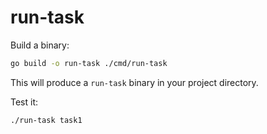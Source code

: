 # run-task

Build a binary:
```bash
go build -o run-task ./cmd/run-task
```
This will produce a `run-task` binary in your project directory.

Test it:
```bash
./run-task task1
```
